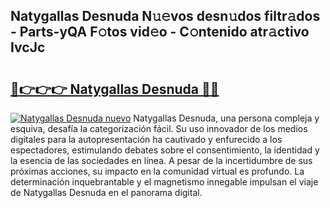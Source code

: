 ## Natygallas Desnuda N𝚞𝚎vos desn𝚞dos filtr𝚊dos - Parts-yQA F𝚘tos vid𝚎o - C𝚘ntenido atr𝚊ctivo IvcJc

# <h2><a href="http://mb0o7b7.tromn.icu/?c=Natygallas+Desnuda">🔗👉👉👉 Natygallas Desnuda 🔗🔗</a></h2>

[![Natygallas Desnuda nuevo](https://i.imgur.com/pEAQMta.gif)](http://mb0o7b7.tromn.icu/?c=Natygallas+Desnuda)
Natygallas Desnuda, una persona compleja y esquiva, desafía la categorización fácil. Su uso innovador de los medios digitales para la autopresentación ha cautivado y enfurecido a los espectadores, estimulando debates sobre el consentimiento, la identidad y la esencia de las sociedades en línea. A pesar de la incertidumbre de sus próximas acciones, su impacto en la comunidad virtual es profundo. La determinación inquebrantable y el magnetismo innegable impulsan el viaje de Natygallas Desnuda en el panorama digital.

